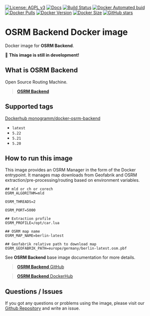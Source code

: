 [![License: AGPL v3][uri_license_image]][uri_license]
[![Docs](https://img.shields.io/badge/Docs-Github%20Pages-blue)](https://monogramm.github.io/osrm-backend/)
[![Build Status](https://travis-ci.org/Monogramm/docker-osrm-backend.svg)](https://travis-ci.org/Monogramm/docker-osrm-backend)
[![Docker Automated buid](https://img.shields.io/docker/cloud/build/monogramm/docker-osrm-backend.svg)](https://hub.docker.com/r/monogramm/docker-osrm-backend/)
[![Docker Pulls](https://img.shields.io/docker/pulls/monogramm/docker-osrm-backend.svg)](https://hub.docker.com/r/monogramm/docker-osrm-backend/)
[![Docker Version](https://images.microbadger.com/badges/version/monogramm/docker-osrm-backend.svg)](https://microbadger.com/images/monogramm/docker-osrm-backend)
[![Docker Size](https://images.microbadger.com/badges/image/monogramm/docker-osrm-backend.svg)](https://microbadger.com/images/monogramm/docker-osrm-backend)
[![GitHub stars](https://img.shields.io/github/stars/Monogramm/docker-osrm-backend?style=social)](https://github.com/Monogramm/docker-osrm-backend)

# **OSRM Backend** Docker image

Docker image for **OSRM Backend**.

:construction: **This image is still in development!**

## What is **OSRM Backend**

Open Source Routing Machine.

> [**OSRM Backend**](http://project-osrm.org/)

## Supported tags

[Dockerhub monogramm/docker-osrm-backend](https://hub.docker.com/r/monogramm/docker-osrm-backend/)

-   `latest`
-   `5.22`
-   `5.21`
-   `5.20`

## How to run this image

This image provides an OSRM Manager in the form of the Docker entrypoint.
It manages map downloads from Geofabrik and OSRM extraction/pre-processing/routing based on environment variables.

```shell
## mld or ch or corech
OSRM_ALGORITHM=mld

OSRM_THREADS=2

OSRM_PORT=5000

## Extraction profile
OSRM_PROFILE=/opt/car.lua

## OSRM map name
OSRM_MAP_NAME=berlin-latest

## Geofabrik relative path to download map
OSRM_GEOFABRIK_PATH=europe/germany/berlin-latest.osm.pbf
```

See **OSRM Backend** base image documentation for more details.

> [**OSRM Backend** GitHub](https://github.com/Project-OSRM/osrm-backend)

> [**OSRM Backend** DockerHub](https://hub.docker.com/r/Project-OSRM/docker-osrm-backend-base/)

## Questions / Issues

If you got any questions or problems using the image, please visit our [Github Repository](https://github.com/Monogramm/docker-osrm-backend) and write an issue.


[uri_license]: http://www.gnu.org/licenses/agpl.html

[uri_license_image]: https://img.shields.io/badge/License-AGPL%20v3-blue.svg
